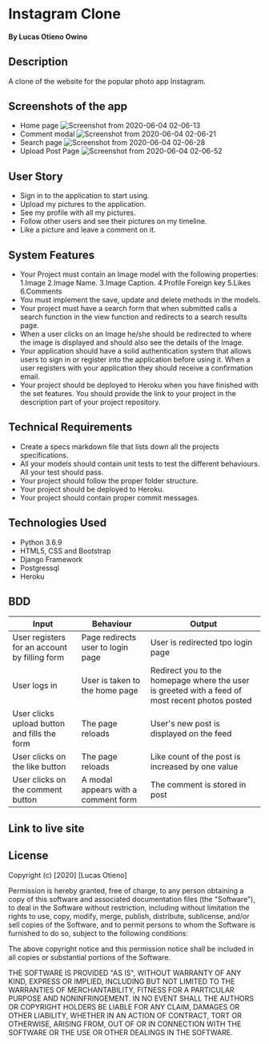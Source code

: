 # Instagram Clone
#### By Lucas Otieno Owino
## Description
A clone of the website for the popular photo app Instagram.
## Screenshots of the app
* Home page
![Screenshot from 2020-06-04 02-06-13](https://user-images.githubusercontent.com/60548928/83697687-56892880-a608-11ea-8fcb-b6b3e8e3ad55.png)
* Comment modal
![Screenshot from 2020-06-04 02-06-21](https://user-images.githubusercontent.com/60548928/83697698-5f79fa00-a608-11ea-8aa3-ada6c49cfd88.png)
* Search page
![Screenshot from 2020-06-04 02-06-28](https://user-images.githubusercontent.com/60548928/83697704-643eae00-a608-11ea-97cb-db305cd762bc.png)
* Upload Post Page
![Screenshot from 2020-06-04 02-06-52](https://user-images.githubusercontent.com/60548928/83697709-686acb80-a608-11ea-8e12-48f9f2702fd2.png)
## User Story
* Sign in to the application to start using.
* Upload my pictures to the application.
* See my profile with all my pictures.
* Follow other users and see their pictures on my timeline.
* Like a picture and leave a comment on it.
## System Features
* Your Project must contain an Image model with the following properties:
1.Image
2.Image Name.
3.Image Caption.
4.Profile Foreign key
5.Likes
6.Comments
* You must implement the save, update and delete methods in the models.
* Your project must have a search form that when submitted calls a search function in the view function and redirects to a search results page.
* When a user clicks on an Image he/she should be redirected to where the image is displayed and should also see the details of the Image.
* Your application should have a solid authentication system that allows users to sign in or register into the application before using it. When a user registers with your application they should receive a confirmation email.
* Your project should be deployed to Heroku when you have finished with the set features. You should provide the link to your project in the description part of your project repository.
## Technical Requirements
* Create a specs markdown file that lists down all the projects specifications.
* All your models should contain unit tests to test the different behaviours. All your test should pass.
* Your project should follow the proper folder structure.
* Your project should be deployed to Heroku.
* Your project should contain proper commit messages.
## Technologies Used
  * Python 3.6.9
  * HTML5, CSS and Bootstrap
  * Django Framework
  * Postgressql
  * Heroku
## BDD
| Input                                         | Behaviour                                                                                | Output                                                                                                                                 |
| --------------------------------------------- | ---------------------------------------------------------------------------------------- | -------------------------------------------------------------------------------------------------------------------------------------- |
| User registers for an account by filling form | Page redirects user to login page                                                        | User is redirected tpo login page                                                                                                      |
| User logs in                                  | User is taken to the home page                                                           | Redirect you to the homepage where the user is greeted with a feed of most recent photos posted                                        |
| User clicks upload button and fills the form  | The page reloads                                                                         | User's new post is displayed on the feed                                                                                               |
| User clicks on the like button                | The page reloads                                                                         | Like count of the post is increased by one value                                                                                       |
| User clicks on the comment button             | A modal appears with a comment form | The comment is stored in post                                                                                         |
## Link to live site
[](link)
## License
Copyright (c) [2020] [Lucas Otieno]

Permission is hereby granted, free of charge, to any person obtaining a copy
of this software and associated documentation files (the "Software"), to deal
in the Software without restriction, including without limitation the rights
to use, copy, modify, merge, publish, distribute, sublicense, and/or sell
copies of the Software, and to permit persons to whom the Software is
furnished to do so, subject to the following conditions:

The above copyright notice and this permission notice shall be included in all
copies or substantial portions of the Software.

THE SOFTWARE IS PROVIDED "AS IS", WITHOUT WARRANTY OF ANY KIND, EXPRESS OR
IMPLIED, INCLUDING BUT NOT LIMITED TO THE WARRANTIES OF MERCHANTABILITY,
FITNESS FOR A PARTICULAR PURPOSE AND NONINFRINGEMENT. IN NO EVENT SHALL THE
AUTHORS OR COPYRIGHT HOLDERS BE LIABLE FOR ANY CLAIM, DAMAGES OR OTHER
LIABILITY, WHETHER IN AN ACTION OF CONTRACT, TORT OR OTHERWISE, ARISING FROM,
OUT OF OR IN CONNECTION WITH THE SOFTWARE OR THE USE OR OTHER DEALINGS IN THE
SOFTWARE.